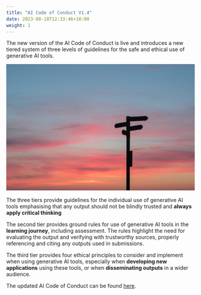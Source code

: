 ```yaml
---
title: "AI Code of Conduct V1.4"
date: 2023-08-18T12:33:46+10:00
weight: 1
---
```


The new version of the AI Code of Conduct is live and introduces a new tiered system of three levels of guidelines for the safe and ethical use of generative AI tools. 

![AI Code of Conduct V1.4](/images/javier-unsplash.jpg)

The three tiers provide guidelines for the individual use of generative AI tools emphasising that any output should not be blindly trusted and **always apply critical thinking**

The second tier provides ground rules for use of generative AI tools in the **learning journey**, including assessment. The rules highlight the need for evaluating the output and verifying with trustworthy sources, properly referencing and citing any outputs used in submissions. 

The third tier provides four ethical principles to consider and implement when using generative AI tools, especially when **developing new applications** using these tools, or when **disseminating outputs** in a wider audience. 

The updated AI Code of Conduct can be found [here](/AICodeOfConduct/). 
<!-- todo: fix link  -->
